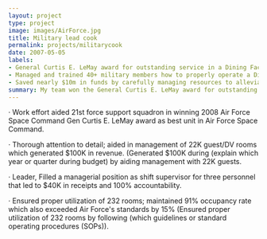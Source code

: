 ```yaml
---
layout: project
type: project
image: images/AirForce.jpg
title: Military lead cook
permalink: projects/militarycook
date: 2007-05-05
labels:
- General Curtis E. LeMay award for outstanding service in a Dining Facility
- Managed and trained 40+ military members how to properly operate a Dining Facility
- Saved nearly $10m in funds by carefully managing resources to alleviate waste
summary: My team won the General Curtis E. LeMay award for outstanding service in a Dining Facility.
---
```



· Work effort aided 21st force support squadron in winning 2008 Air Force Space Command Gen Curtis E. LeMay award as best unit in Air Force Space Command.

· Thorough attention to detail; aided in management of 22K guest/DV rooms which generated $100K in revenue. (Generated $100K during (explain which year or quarter during budget) by aiding management with 22K guests.

· Leader,  Filled a managerial position as shift supervisor for three personnel that led to $40K in receipts and 100% accountability.

· Ensured proper utilization of 232 rooms; maintained 91% occupancy rate which also exceeded Air Force's standards by 15% (Ensured proper utilization of 232 rooms by following (which guidelines or standard operating procedures (SOPs)).


